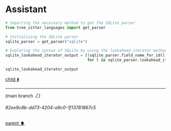 # Assistant

```python
# Importing the necessary method to get the SQLite parser
from tree_sitter_languages import get_parser

# Initializing the SQLite parser
sqlite_parser = get_parser("sqlite")

# Exploring the syntax of SQLite by using the lookahead_iterator method
sqlite_lookahead_iterator_output = [(sqlite_parser.field_name_for_id(l), sqlite_parser.node_kind_for_id(l))
                                    for l in sqlite_parser.lookahead_iterator(1)]

sqlite_lookahead_iterator_output
```

[child ⬇️](#82ee9c8b-dd73-4204-a9c0-1f13781867c5)

---

(main branch ⎇)
###### 82ee9c8b-dd73-4204-a9c0-1f13781867c5
[parent ⬆️](#3e6567d5-9f63-4ad4-9d82-ffc5dcb63414)
